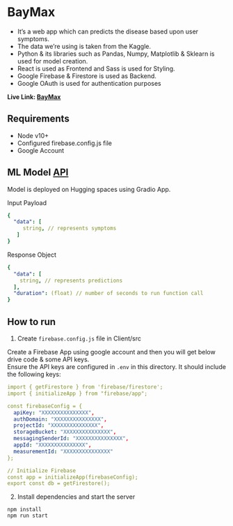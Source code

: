 # BayMax  
- It’s a web app which can predicts the disease based upon user symptoms. 
- The data we’re using is taken from the Kaggle.
- Python & its libraries such as Pandas, Numpy, Matplotlib & Sklearn is used for model creation.
- React is used as Frontend and Sass is used for Styling. 
- Google Firebase & Firestore is used as Backend.
- Google OAuth is used for authentication purposes

**Live Link: <a href="https://disease-prediction-app-vercel.vercel.app/">BayMax</a>**

## Requirements
- Node v10+
- Configured firebase.config.js file
- Google Account

## ML Model <a href="https://dikshant09-disease-prediction-api.hf.space/run/predict">API</a>
Model is deployed on Hugging spaces using Gradio App.
<br />

Input Payload
```yaml
{
  "data": [
     string, // represents symptoms
   ]
}
```

Response Object
```yaml
{
  "data": [
    string, // represents predictions
  ],
  "duration": (float) // number of seconds to run function call
}
```

## How to run

1. Create `firebase.config.js` file in Client/src

Create a Firebase App using google account and then you will get below drive code & some API keys.
<br>
Ensure the API keys are configured in `.env` in this directory. It should include the following keys:

```yaml
import { getFirestore } from 'firebase/firestore';
import { initializeApp } from "firebase/app";

const firebaseConfig = {
  apiKey: "XXXXXXXXXXXXXXX",
  authDomain: "XXXXXXXXXXXXXXX",
  projectId: "XXXXXXXXXXXXXXX",
  storageBucket: "XXXXXXXXXXXXXXX",
  messagingSenderId: "XXXXXXXXXXXXXXX",
  appId: "XXXXXXXXXXXXXXX",
  measurementId: "XXXXXXXXXXXXXXX"
};

// Initialize Firebase
const app = initializeApp(firebaseConfig);
export const db = getFirestore();
```

2. Install dependencies and start the server

```
npm install
npm run start
```